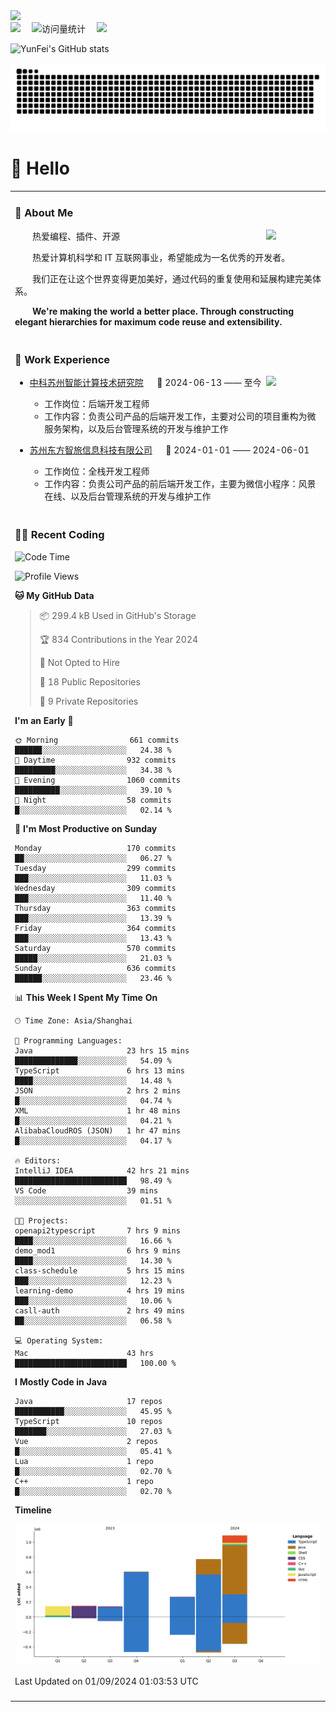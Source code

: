   <!-- dynamic typing effect 动态打字效果 -->
  <div>
    <a href="http://yunfei.plus">
      <img src="https://readme-typing-svg.demolab.com?font=Fira+Code&pause=1000&width=435&lines=console.log(%22Hello%2C%20World%22);祝您今天愉快!&center=true&size=27" />
    </a>
  </div>

  <div>
    <a href="http://yunfei.plus/"><img src="https://img.shields.io/badge/Website-博客-8c36db" /></a>&emsp;
    <!-- visitor -->
    <img src="https://komarev.com/ghpvc/?username=yunfeidog&label=Views&color=orange&style=flat" alt="访问量统计" />&emsp;
    <!-- wakatime -->    
    <a href="https://wakatime.com/@yunfeidog"><img src="https://wakatime.com/badge/user/42d0678c-368b-448b-9a77-5d21c5b55352.svg" /></a>
  </div>

![YunFei's GitHub stats](https://github-readme-stats.vercel.app/api?username=yunfeidog)

![snake](./dist/github-contribution-grid-snake.svg)

#  🙋 Hello

<table>


<tr><td>

### 🤺 About Me

<img align="right" width="88" src="https://cdn.jsdelivr.net/gh/yunfeidog/yunfeidog/assets/images/jobs.png" />

<p>&emsp;&emsp;热爱编程、插件、开源</p>
<p>&emsp;&emsp;热爱计算机科学和 IT 互联网事业，希望能成为一名优秀的开发者。</p>
<p>&emsp;&emsp;我们正在让这个世界变得更加美好，通过代码的重复使用和延展构建完美体系。</p>
<p>&emsp;&emsp;<strong>We're making the world a better place. Through constructing elegant hierarchies for maximum code reuse and extensibility.</strong></p>

</td></tr> 

<tr><td>

### 🏢 Work Experience

<img align="right" width="88" src="https://cdn.jsdelivr.net/gh/yunfeidog/yunfeidog/assets/images/yuanze.png" />

- [中科苏州智能计算技术研究院](http://iict.ac.cn/sy) &emsp; 📌 2024-06-13 —— 至今

  - 工作岗位：后端开发工程师
  - 工作内容：负责公司产品的后端开发工作，主要对公司的项目重构为微服务架构，以及后台管理系统的开发与维护工作

- [苏州东方智旅信息科技有限公司](http://www.leyoobao.com/) &emsp; 📌 2024-01-01 —— 2024-06-01

    - 工作岗位：全栈开发工程师
    - 工作内容：负责公司产品的前后端开发工作，主要为微信小程序：风景在线、以及后台管理系统的开发与维护工作


</td></tr>

<tr><td>

### 👩‍💻 Recent Coding
<!--START_SECTION:waka-->
![Code Time](http://img.shields.io/badge/Code%20Time-1%2C689%20hrs%2016%20mins-blue)

![Profile Views](http://img.shields.io/badge/Profile%20Views-0-blue)

**🐱 My GitHub Data** 

> 📦 299.4 kB Used in GitHub's Storage 
 > 
> 🏆 834 Contributions in the Year 2024
 > 
> 🚫 Not Opted to Hire
 > 
> 📜 18 Public Repositories 
 > 
> 🔑 9 Private Repositories 
 > 
**I'm an Early 🐤** 

```text
🌞 Morning                661 commits         ██████░░░░░░░░░░░░░░░░░░░   24.38 % 
🌆 Daytime                932 commits         █████████░░░░░░░░░░░░░░░░   34.38 % 
🌃 Evening                1060 commits        ██████████░░░░░░░░░░░░░░░   39.10 % 
🌙 Night                  58 commits          █░░░░░░░░░░░░░░░░░░░░░░░░   02.14 % 
```
📅 **I'm Most Productive on Sunday** 

```text
Monday                   170 commits         ██░░░░░░░░░░░░░░░░░░░░░░░   06.27 % 
Tuesday                  299 commits         ███░░░░░░░░░░░░░░░░░░░░░░   11.03 % 
Wednesday                309 commits         ███░░░░░░░░░░░░░░░░░░░░░░   11.40 % 
Thursday                 363 commits         ███░░░░░░░░░░░░░░░░░░░░░░   13.39 % 
Friday                   364 commits         ███░░░░░░░░░░░░░░░░░░░░░░   13.43 % 
Saturday                 570 commits         █████░░░░░░░░░░░░░░░░░░░░   21.03 % 
Sunday                   636 commits         ██████░░░░░░░░░░░░░░░░░░░   23.46 % 
```


📊 **This Week I Spent My Time On** 

```text
🕑︎ Time Zone: Asia/Shanghai

💬 Programming Languages: 
Java                     23 hrs 15 mins      ██████████████░░░░░░░░░░░   54.09 % 
TypeScript               6 hrs 13 mins       ████░░░░░░░░░░░░░░░░░░░░░   14.48 % 
JSON                     2 hrs 2 mins        █░░░░░░░░░░░░░░░░░░░░░░░░   04.74 % 
XML                      1 hr 48 mins        █░░░░░░░░░░░░░░░░░░░░░░░░   04.21 % 
AlibabaCloudROS (JSON)   1 hr 47 mins        █░░░░░░░░░░░░░░░░░░░░░░░░   04.17 % 

🔥 Editors: 
IntelliJ IDEA            42 hrs 21 mins      █████████████████████████   98.49 % 
VS Code                  39 mins             ░░░░░░░░░░░░░░░░░░░░░░░░░   01.51 % 

🐱‍💻 Projects: 
openapi2typescript       7 hrs 9 mins        ████░░░░░░░░░░░░░░░░░░░░░   16.66 % 
demo_mod1                6 hrs 9 mins        ████░░░░░░░░░░░░░░░░░░░░░   14.30 % 
class-schedule           5 hrs 15 mins       ███░░░░░░░░░░░░░░░░░░░░░░   12.23 % 
learning-demo            4 hrs 19 mins       ███░░░░░░░░░░░░░░░░░░░░░░   10.06 % 
casll-auth               2 hrs 49 mins       ██░░░░░░░░░░░░░░░░░░░░░░░   06.58 % 

💻 Operating System: 
Mac                      43 hrs              █████████████████████████   100.00 % 
```

**I Mostly Code in Java** 

```text
Java                     17 repos            ███████████░░░░░░░░░░░░░░   45.95 % 
TypeScript               10 repos            ███████░░░░░░░░░░░░░░░░░░   27.03 % 
Vue                      2 repos             █░░░░░░░░░░░░░░░░░░░░░░░░   05.41 % 
Lua                      1 repo              █░░░░░░░░░░░░░░░░░░░░░░░░   02.70 % 
C++                      1 repo              █░░░░░░░░░░░░░░░░░░░░░░░░   02.70 % 
```



**Timeline**

![Lines of Code chart](https://raw.githubusercontent.com/yunfeidog/yunfeidog/main/assets/bar_graph.png)


 Last Updated on 01/09/2024 01:03:53 UTC
<!--END_SECTION:waka-->

</td></tr>




<tr><td>

